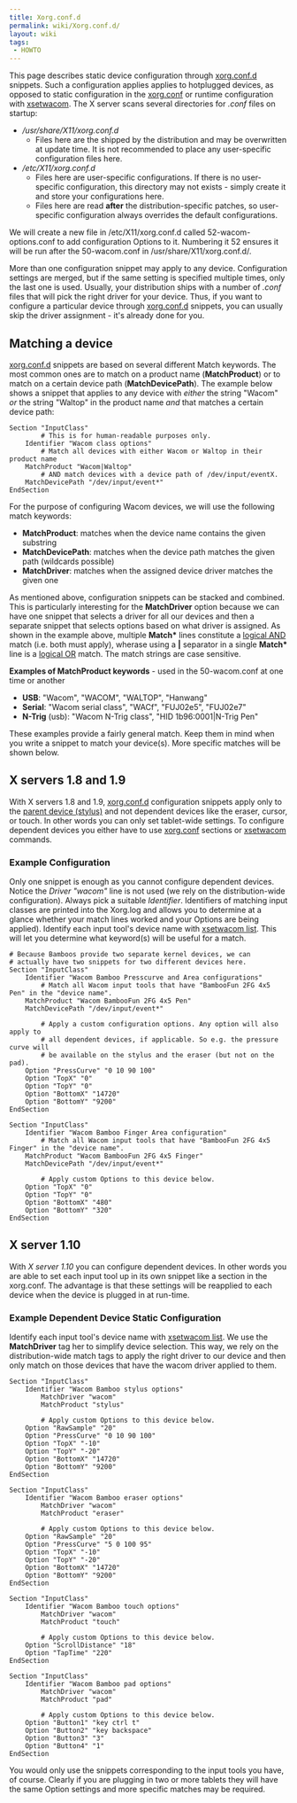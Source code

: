 ```yaml
---
title: Xorg.conf.d
permalink: wiki/Xorg.conf.d/
layout: wiki
tags:
 - HOWTO
---
```


This page describes static device configuration through
[xorg.conf.d](xorg.conf.d "wikilink") snippets. Such a configuration
applies applies to hotplugged devices, as opposed to static
configuration in the
[xorg.conf](/wiki/Configuring_X#Manual_setup_in_the_xorg.conf "wikilink") or
runtime configuration with [xsetwacom](xsetwacom "wikilink"). The X
server scans several directories for *.conf* files on startup:

-   */usr/share/X11/xorg.conf.d*
    -   Files here are the shipped by the distribution and may be
        overwritten at update time. It is not recommended to place any
        user-specific configuration files here.
-   */etc/X11/xorg.conf.d*
    -   Files here are user-specific configurations. If there is no
        user-specific configuration, this directory may not exists -
        simply create it and store your configurations here.
    -   Files here are read **after** the distribution-specific patches,
        so user-specific configuration always overrides the default
        configurations.

We will create a new file in /etc/X11/xorg.conf.d called
52-wacom-options.conf to add configuration Options to it. Numbering it
52 ensures it will be run after the 50-wacom.conf in
/usr/share/X11/xorg.conf.d/.

More than one configuration snippet may apply to any device.
Configuration settings are merged, but if the same setting is specified
multiple times, only the last one is used. Usually, your distribution
ships with a number of *.conf* files that will pick the right driver for
your device. Thus, if you want to configure a particular device through
[xorg.conf.d](xorg.conf.d "wikilink") snippets, you can usually skip the
driver assignment - it's already done for you.

Matching a device
-----------------

[xorg.conf.d](xorg.conf.d "wikilink") snippets are based on several
different Match keywords. The most common ones are to match on a product
name (**MatchProduct**) or to match on a certain device path
(**MatchDevicePath**). The example below shows a snippet that applies to
any device with *either* the string "Wacom" *or* the string "Waltop" in
the product name *and* that matches a certain device path:

    Section "InputClass"
            # This is for human-readable purposes only.
        Identifier "Wacom class options"
            # Match all devices with either Wacom or Waltop in their product name
        MatchProduct "Wacom|Waltop"
            # AND match devices with a device path of /dev/input/eventX.
        MatchDevicePath "/dev/input/event*"
    EndSection

For the purpose of configuring Wacom devices, we will use the following
match keywords:

-   **MatchProduct**: matches when the device name contains the given
    substring
-   **MatchDevicePath**: matches when the device path matches the given
    path (wildcards possible)
-   **MatchDriver**: matches when the assigned device driver matches the
    given one

As mentioned above, configuration snippets can be stacked and combined.
This is particularly interesting for the **MatchDriver** option because
we can have one snippet that selects a driver for all our devices and
then a separate snippet that selects options based on what driver is
assigned. As shown in the example above, multiple **Match\*** lines
constitute a [logical
AND](http://en.wikipedia.org/wiki/Logical_conjunction) match (i.e. both
must apply), wherase using a **\|** separator in a single **Match\***
line is a [logical OR](http://en.wikipedia.org/wiki/Logical_conjunction)
match. The match strings are case sensitive.

**Examples of MatchProduct keywords** - used in the 50-wacom.conf at one
time or another

-   **USB**: "Wacom", "WACOM", "WALTOP", "Hanwang"
-   **Serial**: "Wacom serial class", "WACf", "FUJ02e5", "FUJ02e7"
-   **N-Trig** (usb): "Wacom N-Trig class", "HID 1b96:0001\|N-Trig Pen"

These examples provide a fairly general match. Keep them in mind when
you write a snippet to match your device(s). More specific matches will
be shown below.

X servers 1.8 and 1.9
---------------------

With X servers 1.8 and 1.9, [xorg.conf.d](xorg.conf.d "wikilink")
configuration snippets apply only to the [ parent device
(stylus)](/wiki/How_Wacom_tablets_work#Tools "wikilink") and not dependent
devices like the eraser, cursor, or touch. In other words you can only
set tablet-wide settings. To configure dependent devices you either have
to use [
xorg.conf](/wiki/Configuring_X#Manual_setup_in_the_xorg.conf "wikilink")
sections or [xsetwacom](xsetwacom "wikilink") commands.

### Example Configuration

Only one snippet is enough as you cannot configure dependent devices.
Notice the *Driver "wacom"* line is not used (we rely on the
distribution-wide configuration). Always pick a suitable *Identifier*.
Identifiers of matching input classes are printed into the Xorg.log and
allows you to determine at a glance whether your match lines worked and
your Options are being applied). Identify each input tool's device name
with [xsetwacom list](xsetwacom "wikilink"). This will let you determine
what keyword(s) will be useful for a match.

    # Because Bamboos provide two separate kernel devices, we can 
    # actually have two snippets for two different devices here.
    Section "InputClass"
        Identifier "Wacom Bamboo Presscurve and Area configurations"
            # Match all Wacom input tools that have "BambooFun 2FG 4x5 Pen" in the "device name".
        MatchProduct "Wacom BambooFun 2FG 4x5 Pen"
        MatchDevicePath "/dev/input/event*"

            # Apply a custom configuration options. Any option will also apply to
            # all dependent devices, if applicable. So e.g. the pressure curve will
            # be available on the stylus and the eraser (but not on the pad).
        Option "PressCurve" "0 10 90 100"
        Option "TopX" "0"
        Option "TopY" "0"
        Option "BottomX" "14720"
        Option "BottomY" "9200"
    EndSection

    Section "InputClass"
        Identifier "Wacom Bamboo Finger Area configuration"
            # Match all Wacom input tools that have "BambooFun 2FG 4x5 Finger" in the "device name".
        MatchProduct "Wacom BambooFun 2FG 4x5 Finger"
        MatchDevicePath "/dev/input/event*"

            # Apply custom Options to this device below.
        Option "TopX" "0"
        Option "TopY" "0"
        Option "BottomX" "480"
        Option "BottomY" "320"
    EndSection

X server 1.10
-------------

With *X server 1.10* you can configure dependent devices. In other words
you are able to set each input tool up in its own snippet like a section
in the xorg.conf. The advantage is that these settings will be reapplied
to each device when the device is plugged in at run-time.

### Example Dependent Device Static Configuration

Identify each input tool's device name with [xsetwacom
list](xsetwacom "wikilink"). We use the **MatchDriver** tag her to
simplify device selection. This way, we rely on the distribution-wide
match tags to apply the right driver to our device and then only match
on those devices that have the wacom driver applied to them.

    Section "InputClass"
        Identifier "Wacom Bamboo stylus options"
            MatchDriver "wacom"
            MatchProduct "stylus"

            # Apply custom Options to this device below.
        Option "RawSample" "20"
        Option "PressCurve" "0 10 90 100"
        Option "TopX" "-10"
        Option "TopY" "-20"
        Option "BottomX" "14720"
        Option "BottomY" "9200"
    EndSection

    Section "InputClass"
        Identifier "Wacom Bamboo eraser options"
            MatchDriver "wacom"
            MatchProduct "eraser"

            # Apply custom Options to this device below.
        Option "RawSample" "20"
        Option "PressCurve" "5 0 100 95"
        Option "TopX" "-10"
        Option "TopY" "-20"
        Option "BottomX" "14720"
        Option "BottomY" "9200"
    EndSection

    Section "InputClass"
        Identifier "Wacom Bamboo touch options"
            MatchDriver "wacom"
            MatchProduct "touch"

            # Apply custom Options to this device below.
        Option "ScrollDistance" "18"
        Option "TapTime" "220"
    EndSection

    Section "InputClass"
        Identifier "Wacom Bamboo pad options"
            MatchDriver "wacom"
            MatchProduct "pad"

            # Apply custom Options to this device below.
        Option "Button1" "key ctrl t"
        Option "Button2" "key backspace"
        Option "Button3" "3"
        Option "Button4" "1"
    EndSection

You would only use the snippets corresponding to the input tools you
have, of course. Clearly if you are plugging in two or more tablets they
will have the same Option settings and more specific matches may be
required.
